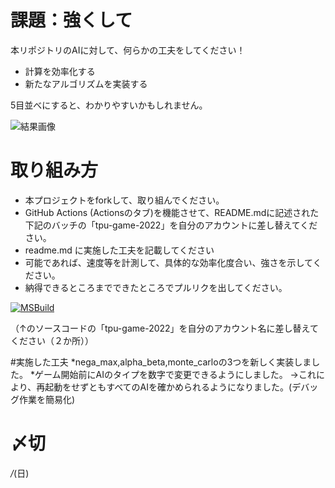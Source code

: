# 課題：強くして
本リポジトリのAIに対して、何らかの工夫をしてください！

* 計算を効率化する
* 新たなアルゴリズムを実装する

5目並べにすると、わかりやすいかもしれません。


![結果画像](image.png)

# 取り組み方
* 本プロジェクトをforkして、取り組んでください。
* GitHub Actions (Actionsのタブ)を機能させて、README.mdに記述された下記のバッチの「tpu-game-2022」を自分のアカウントに差し替えてください。
* readme.md に実施した工夫を記載してください
* 可能であれば、速度等を計測して、具体的な効率化度合い、強さを示してください。
* 納得できるところまでできたところでプルリクを出してください。

[![MSBuild](https://github.com/kanade1004/tick-tack-toe/actions/workflows/msbuild.yml/badge.svg)](https://github.com/kanade1004/tick-tack-toe/actions/workflows/msbuild.yml)

（↑のソースコードの「tpu-game-2022」を自分のアカウント名に差し替えてください（２か所））

#実施した工夫
*nega_max,alpha_beta,monte_carloの3つを新しく実装しました。
*ゲーム開始前にAIのタイプを数字で変更できるようにしました。
→これにより、再起動をせずともすべてのAIを確かめられるようになりました。(デバッグ作業を簡易化)

# 〆切
*/*(日)
